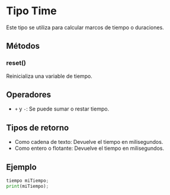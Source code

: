 # Tipo Time

Este tipo se utiliza para calcular marcos de tiempo o duraciones.

## Métodos

### reset()
Reinicializa una variable de tiempo.

## Operadores

- `+` y `-`: Se puede sumar o restar tiempo.

## Tipos de retorno

- Como cadena de texto: Devuelve el tiempo en milisegundos.
- Como entero o flotante: Devuelve el tiempo en milisegundos.

## Ejemplo

```python
tiempo miTiempo;
print(miTiempo);
```